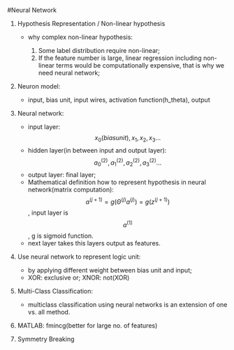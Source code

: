 #Neural Network

1. Hypothesis Representation / Non-linear hypothesis
   - why complex non-linear hypothesis:

       1. Some label distribution require non-linear;
       1. If the feature number is large, linear regression including non-linear terms would be computationally expensive, that is why we need neural network;
  
2. Neuron model:
   - input, bias unit, input wires, activation function(h_theta), output
  
3. Neural network:
   - input layer: $$x_0(bias unit), x_1, x_2, x_3...$$
   - hidden layer(in between input and output layer): $$a_0^{(2)}, a_1^{(2)}, a_2^{(2)}, a_3^{(2)}...$$
   - output layer: final layer;
   - Mathematical definition how to represent hypothesis in neural network(matrix computation): $$a^{(j+1)} = g(\Theta^{(j)}a^{(j)})=g(z^{(j+1)})$$, input layer is $$a^{(1)}$$ , g is sigmoid function.
   - next layer takes this layers output as features.
4. Use neural network to represent logic unit:
   - by applying different weight between bias unit and input;
   - XOR: exclusive or; XNOR: not(XOR) 

5. Multi-Class Classification:
   - multiclass classification using neural networks is an extension of one vs. all method.

6. MATLAB: fmincg(better for large no. of features)
7. Symmetry Breaking